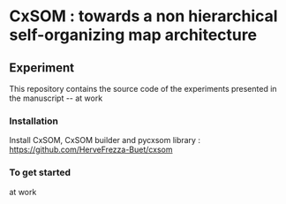 # CxSOM : towards a non hierarchical self-organizing map architecture
## Experiment

This repository contains the source code of the experiments presented in the manuscript -- at work

### Installation

Install CxSOM, CxSOM builder and pycxsom library :
https://github.com/HerveFrezza-Buet/cxsom

### To get started

at work
